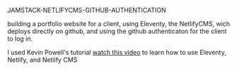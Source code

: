 JAMSTACK-NETLIFYCMS-GITHUB-AUTHENTICATION

building a portfolio website for a client, using Eleventy, the NetlifyCMS, wich deploys directly on github, and using the github authenticaton for the client to log in.

I used Kevin Powell's tutorial [watch this video](https://youtu.be/4wD00RT6d-g) to learn how to use Eleventy, Netlify, and Netlify CMS
